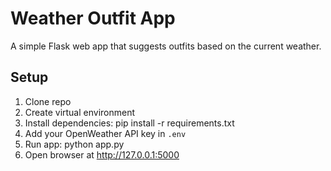 # Weather Outfit App

A simple Flask web app that suggests outfits based on the current weather.

## Setup
1. Clone repo
2. Create virtual environment
3. Install dependencies:
   pip install -r requirements.txt
4. Add your OpenWeather API key in `.env`
5. Run app:
   python app.py
6. Open browser at http://127.0.0.1:5000
